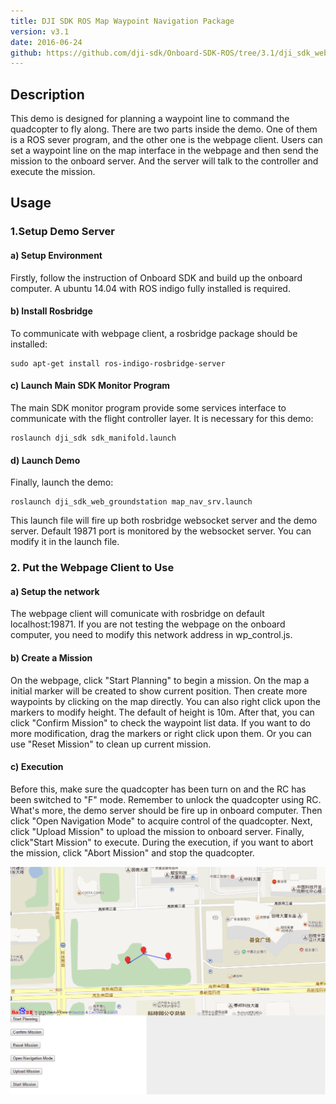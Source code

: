 ```yaml
---
title: DJI SDK ROS Map Waypoint Navigation Package
version: v3.1 
date: 2016-06-24
github: https://github.com/dji-sdk/Onboard-SDK-ROS/tree/3.1/dji_sdk_web_groundstation
---
```


## Description

This demo is designed for planning a waypoint line to command the quadcopter to fly along.
There are two parts inside the demo. One of them is a ROS sever program, and the other one is the webpage client. Users can set a waypoint line on the map interface in the webpage and then send the mission to the onboard server. And the server will talk to the controller and execute the mission.

## Usage

### 1.Setup Demo Server

#### a) Setup Environment

Firstly, follow the instruction of Onboard SDK and build up the onboard computer. A ubuntu 14.04 with ROS indigo fully installed is required.

#### b) Install Rosbridge

To communicate with webpage client, a rosbridge package should be installed:

```
sudo apt-get install ros-indigo-rosbridge-server
```

#### c) Launch Main SDK Monitor Program

The main SDK monitor program provide some services interface to communicate with the flight controller layer. It is necessary for this demo:
```
roslaunch dji_sdk sdk_manifold.launch
```

#### d) Launch Demo

Finally, launch the demo:
```
roslaunch dji_sdk_web_groundstation map_nav_srv.launch
```
This launch file will fire up both rosbridge websocket server and the demo server. Default 19871 port is monitored by the websocket server. You can modify it in the launch file.

### 2. Put the Webpage Client to Use

#### a) Setup the network

The webpage client will comunicate with rosbridge on default localhost:19871. If you are not testing the webpage on the onboard computer, you need to modify this network address in wp_control.js.

#### b) Create a Mission

On the webpage, click "Start Planning" to begin a mission. On the map a initial marker will be created to show current position.
Then create more waypoints by clicking on the map directly. You can also right click upon the markers to modify height. The default of height is 10m.
After that, you can click "Confirm Mission" to check the waypoint list data. If you want to do more modification, drag the markers or right click upon them. Or you can use "Reset Mission" to clean up current mission.

#### c) Execution

Before this, make sure the quadcopter has been turn on and the RC has been switched to "F" mode. Remember to unlock the quadcopter using RC. What's more, the demo server should be fire up in onboard computer.
Then click "Open Navigation Mode" to acquire control of the quadcopter.
Next, click "Upload Mission" to upload the mission to onboard server.
Finally, click"Start Mission" to execute.
During the execution, if you want to abort the mission, click "Abort Mission" and stop the quadcopter.

![WebpageClient](../../images/ROS/webpage_client.png)

